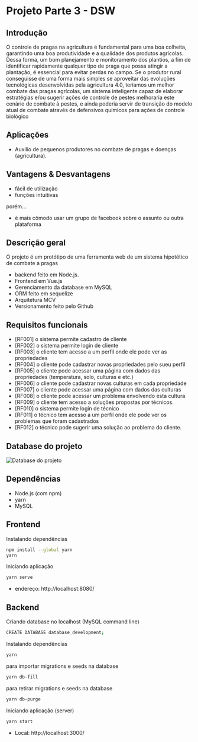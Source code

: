 # Projeto Parte 3 - DSW


## Introdução

O controle de pragas na agricultura é fundamental para uma boa colheita, garantindo uma boa produtividade e a qualidade dos produtos agrícolas. Dessa forma, um bom planejamento e monitoramento dos plantios, a fim de identificar rapidamente qualquer tipo de praga que possa atingir a plantação, é essencial para evitar perdas no campo.
Se o produtor rural conseguisse de uma forma mais simples se aproveitar das evoluções tecnológicas desenvolvidas pela agricultura 4.0, teríamos um melhor combate das pragas agrícolas, um sistema inteligente capaz de elaborar estratégias e/ou sugerir ações de controle de pestes melhoraria este cenário de combate à pestes, e ainda poderia servir de transição do modelo atual de combate através de defensivos químicos para ações de controle biológico

## Aplicações
- Auxilio de pequenos produtores no combate de pragas e doenças (agricultura).

## Vantagens & Desvantagens

- fácil de utilização
- funções intuitivas

porém...

- é mais cômodo usar um grupo de facebook sobre o assunto ou outra plataforma

## Descrição geral

O projeto é um protótipo de uma ferramenta web de um sistema hipotético de combate a pragas

- backend feito em Node.js.
- Frontend em Vue.js
- Gerenciamento da database em MySQL
- ORM feito em sequelize
- Arquitetura MCV
- Versionamento feito pelo Github

## Requisitos funcionais

- [RF001] o sistema permite cadastro de cliente
- [RF002] o sistema permite login de cliente
- [RF003] o cliente tem acesso a um perfil onde ele pode ver as propriedades
- [RF004] o cliente pode cadastrar novas propriedades pelo sueu perfil
- [RF005] o cliente pode acessar uma página com dados das propriedades (temperatura, solo, culturas e etc.)
- [RF006] o cliente pode cadastrar novas culturas em cada propriedade
- [RF007] o cliente pode acessar uma página com dados das culturas 
- [RF008] o cliente pode acessar um problema envolvendo esta cultura
- [RF009] o cliente tem acesso a soluções propostas por técnicos.
- [RF010] o sistema permite login de técnico
- [RF011] o técnico tem acesso a um perfil onde ele pode ver os problemas que foram cadastrados 
- [RF012] o técnico pode sugerir uma solução ao problema do cliente.

 ## Database do projeto
 
 ![Database do projeto](https://github.com/Ary2941/My-project-1/assets/155399987/32a3902d-29d2-4be2-b663-37fdb82a1fcd)

## Dependências
- Node.js (com npm)
- yarn
- MySQL

## Frontend
Instalando dependências
```bash
npm install --global yarn
yarn
```

Iniciando aplicação
```bash
yarn serve
```
- endereço: http://localhost:8080/

## Backend
Criando database no localhost (MySQL command line)
```bash
CREATE DATABASE database_development;
```
Instalando dependências
```bash
yarn
```
para importar migrations e seeds na database
```bash
yarn db-fill
```
para retirar migrations e seeds na database
```bash
yarn db-purge
```
Iniciando aplicação (server)
```bash
yarn start
```
 - Local:   http://localhost:3000/
